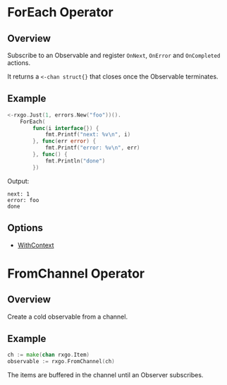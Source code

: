# ForEach Operator

## Overview

Subscribe to an Observable and register `OnNext`, `OnError` and `OnCompleted` actions.

It returns a `<-chan struct{}` that closes once the Observable terminates.

## Example

```go
<-rxgo.Just(1, errors.New("foo"))().
	ForEach(
		func(i interface{}) {
			fmt.Printf("next: %v\n", i)
		}, func(err error) {
			fmt.Printf("error: %v\n", err)
		}, func() {
			fmt.Println("done")
		})
```

Output:

```
next: 1
error: foo
done
```

## Options

* [WithContext](options.md#withcontext)

# FromChannel Operator

## Overview

Create a cold observable from a channel.

## Example

```go
ch := make(chan rxgo.Item)
observable := rxgo.FromChannel(ch)
```

The items are buffered in the channel until an Observer subscribes.